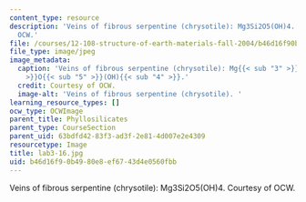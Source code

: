 ```yaml
---
content_type: resource
description: 'Veins of fibrous serpentine (chrysotile): Mg3Si2O5(OH)4. Courtesy of
  OCW.'
file: /courses/12-108-structure-of-earth-materials-fall-2004/b46d16f90b4980e8ef6743d4e0560fbb_lab3-16.jpg
file_type: image/jpeg
image_metadata:
  caption: 'Veins of fibrous serpentine (chrysotile): Mg{{< sub "3" >}}Si{{< sub "2"
    >}}O{{< sub "5" >}}(OH){{< sub "4" >}}.'
  credit: Courtesy of OCW.
  image-alt: 'Veins of fibrous serpentine (chrysotile). '
learning_resource_types: []
ocw_type: OCWImage
parent_title: Phyllosilicates
parent_type: CourseSection
parent_uid: 63bdfd42-83f3-ad3f-2e81-4d007e2e4309
resourcetype: Image
title: lab3-16.jpg
uid: b46d16f9-0b49-80e8-ef67-43d4e0560fbb
---
```

Veins of fibrous serpentine (chrysotile): Mg3Si2O5(OH)4. Courtesy of OCW.

